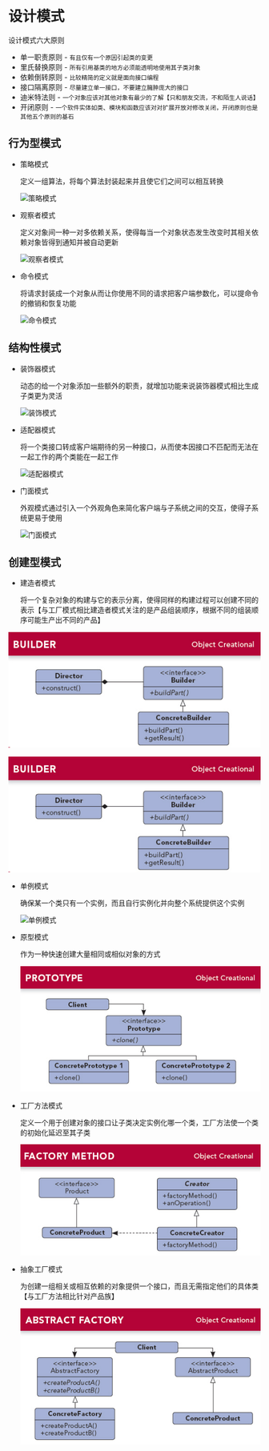 # 设计模式

设计模式六大原则

- 单一职责原则 - `有且仅有一个原因引起类的变更`
- 里氏替换原则 - `所有引用基类的地方必须能透明地使用其子类对象`
- 依赖倒转原则 - `比较精简的定义就是面向接口编程`
- 接口隔离原则 - `尽量建立单一接口，不要建立臃肿庞大的接口`
- 迪米特法则 - `一个对象应该对其他对象有最少的了解【只和朋友交流，不和陌生人说话】`
- 开闭原则 - `一个软件实体如类、模块和函数应该对对扩展开放对修改关闭，开闭原则也是其他五个原则的基石`

## 行为型模式

- 策略模式

  定义一组算法，将每个算法封装起来并且使它们之间可以相互转换

  ![策略模式](https://raw.githubusercontent.com/RobertoHuang/RGP-DesignPatterns/master/%E7%9B%B8%E5%85%B3%E5%9B%BE%E7%89%87/%E7%AD%96%E7%95%A5%E6%A8%A1%E5%BC%8F.jpg)

- 观察者模式

  定义对象间一种一对多依赖关系，使得每当一个对象状态发生改变时其相关依赖对象皆得到通知并被自动更新

  ![观察者模式](https://raw.githubusercontent.com/RobertoHuang/RGP-DesignPatterns/master/%E7%9B%B8%E5%85%B3%E5%9B%BE%E7%89%87/%E8%A7%82%E5%AF%9F%E8%80%85%E6%A8%A1%E5%BC%8F.jpg)

- 命令模式

  将请求封装成一个对象从而让你使用不同的请求把客户端参数化，可以提命令的撤销和恢复功能

  ![命令模式](https://raw.githubusercontent.com/RobertoHuang/RGP-DesignPatterns/master/%E7%9B%B8%E5%85%B3%E5%9B%BE%E7%89%87/%E5%91%BD%E4%BB%A4%E6%A8%A1%E5%BC%8F.jpg)

## 结构性模式

- 装饰器模式

  动态的给一个对象添加一些额外的职责，就增加功能来说装饰器模式相比生成子类更为灵活

  ![装饰模式](https://raw.githubusercontent.com/RobertoHuang/RGP-DesignPatterns/master/%E7%9B%B8%E5%85%B3%E5%9B%BE%E7%89%87/%E8%A3%85%E9%A5%B0%E5%99%A8%E6%A8%A1%E5%BC%8F.jpg)

- 适配器模式

  将一个类接口转成客户端期待的另一种接口，从而使本因接口不匹配而无法在一起工作的两个类能在一起工作

  ![适配器模式](https://raw.githubusercontent.com/RobertoHuang/RGP-DesignPatterns/master/%E7%9B%B8%E5%85%B3%E5%9B%BE%E7%89%87/%E9%80%82%E9%85%8D%E5%99%A8%E6%A8%A1%E5%BC%8F.jpg)

- 门面模式

  外观模式通过引入一个外观角色来简化客户端与子系统之间的交互，使得子系统更易于使用

  ![门面模式](https://raw.githubusercontent.com/RobertoHuang/RGP-DesignPatterns/master/%E7%9B%B8%E5%85%B3%E5%9B%BE%E7%89%87/%E5%A4%96%E8%A7%82%E6%A8%A1%E5%BC%8F.jpg)

## 创建型模式

- 建造者模式

  将一个复杂对象的构建与它的表示分离，使得同样的构建过程可以创建不同的表示【与工厂模式相比建造者模式关注的是产品组装顺序，根据不同的组装顺序可能生产出不同的产品】

<div align=center><img src="https://raw.githubusercontent.com/RobertoHuang/RGP-DESIGN-PATTERNS/master/%E7%9B%B8%E5%85%B3%E5%9B%BE%E7%89%87/%E5%BB%BA%E9%80%A0%E8%80%85%E6%A8%A1%E5%BC%8F.jpg"/></div>

  ![建造者模式](https://raw.githubusercontent.com/RobertoHuang/RGP-DESIGN-PATTERNS/master/%E7%9B%B8%E5%85%B3%E5%9B%BE%E7%89%87/%E5%BB%BA%E9%80%A0%E8%80%85%E6%A8%A1%E5%BC%8F.jpg)

- 单例模式

  确保某一个类只有一个实例，而且自行实例化并向整个系统提供这个实例

  ![单例模式](https://raw.githubusercontent.com/RobertoHuang/RGP-DesignPatterns/master/%E7%9B%B8%E5%85%B3%E5%9B%BE%E7%89%87/%E5%8D%95%E4%BE%8B%E6%A8%A1%E5%BC%8F.jpg)

- 原型模式

  作为一种快速创建大量相同或相似对象的方式

  ![原型模式](https://raw.githubusercontent.com/RobertoHuang/RGP-DESIGN-PATTERNS/master/%E7%9B%B8%E5%85%B3%E5%9B%BE%E7%89%87/%E5%8E%9F%E5%9E%8B%E6%A8%A1%E5%BC%8F.jpg)

- 工厂方法模式

  定义一个用于创建对象的接口让子类决定实例化哪一个类，工厂方法使一个类的初始化延迟至其子类

  ![工厂方法模式](https://raw.githubusercontent.com/RobertoHuang/RGP-DESIGN-PATTERNS/master/%E7%9B%B8%E5%85%B3%E5%9B%BE%E7%89%87/%E5%B7%A5%E5%8E%82%E6%96%B9%E6%B3%95%E6%A8%A1%E5%BC%8F.jpg)

- 抽象工厂模式

  为创建一组相关或相互依赖的对象提供一个接口，而且无需指定他们的具体类【与工厂方法相比针对产品族】

  ![抽象工厂模式](https://raw.githubusercontent.com/RobertoHuang/RGP-DESIGN-PATTERNS/master/%E7%9B%B8%E5%85%B3%E5%9B%BE%E7%89%87/%E6%8A%BD%E8%B1%A1%E5%B7%A5%E5%8E%82%E6%A8%A1%E5%BC%8F.jpg)